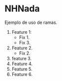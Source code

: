 # NHNada
Ejemplo de uso de ramas.
1. Feature 1:
    - Fix 1.
    - Fix 3.
2. Feature 2.
    - Fix 2.
3. feature 3.
4. Feature 4.
5. Feature 5.
6. Feature 6.
